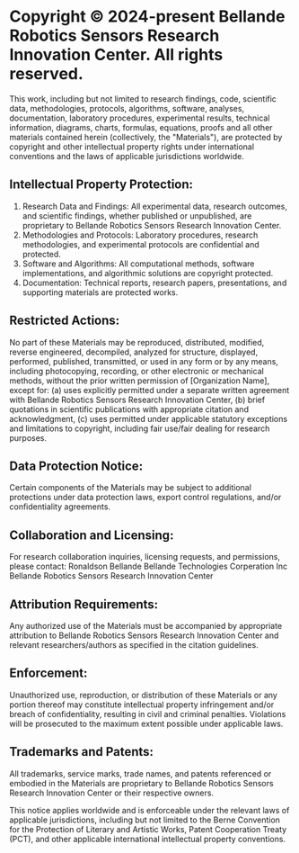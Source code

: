 # Copyright © 2024-present Bellande Robotics Sensors Research Innovation Center. All rights reserved.

This work, including but not limited to research findings, code, scientific data, methodologies, protocols, algorithms, software, analyses, documentation, laboratory procedures, experimental results, technical information, diagrams, charts, formulas, equations, proofs and all other materials contained herein (collectively, the "Materials"), are protected by copyright and other intellectual property rights under international conventions and the laws of applicable jurisdictions worldwide.

## Intellectual Property Protection:
1. Research Data and Findings: All experimental data, research outcomes, and scientific findings, whether published or unpublished, are proprietary to Bellande Robotics Sensors Research Innovation Center.
2. Methodologies and Protocols: Laboratory procedures, research methodologies, and experimental protocols are confidential and protected.
3. Software and Algorithms: All computational methods, software implementations, and algorithmic solutions are copyright protected.
4. Documentation: Technical reports, research papers, presentations, and supporting materials are protected works.

## Restricted Actions:
No part of these Materials may be reproduced, distributed, modified, reverse engineered, decompiled, analyzed for structure, displayed, performed, published, transmitted, or used in any form or by any means, including photocopying, recording, or other electronic or mechanical methods, without the prior written permission of [Organization Name], except for:
(a) uses explicitly permitted under a separate written agreement with Bellande Robotics Sensors Research Innovation Center,
(b) brief quotations in scientific publications with appropriate citation and acknowledgment,
(c) uses permitted under applicable statutory exceptions and limitations to copyright, including fair use/fair dealing for research purposes.

## Data Protection Notice:
Certain components of the Materials may be subject to additional protections under data protection laws, export control regulations, and/or confidentiality agreements.

## Collaboration and Licensing:
For research collaboration inquiries, licensing requests, and permissions, please contact:
Ronaldson Bellande
Bellande Technologies Corperation Inc
Bellande Robotics Sensors Research Innovation Center

## Attribution Requirements:
Any authorized use of the Materials must be accompanied by appropriate attribution to Bellande Robotics Sensors Research Innovation Center and relevant researchers/authors as specified in the citation guidelines.

## Enforcement:
Unauthorized use, reproduction, or distribution of these Materials or any portion thereof may constitute intellectual property infringement and/or breach of confidentiality, resulting in civil and criminal penalties. Violations will be prosecuted to the maximum extent possible under applicable laws.

## Trademarks and Patents:
All trademarks, service marks, trade names, and patents referenced or embodied in the Materials are proprietary to Bellande Robotics Sensors Research Innovation Center or their respective owners.

This notice applies worldwide and is enforceable under the relevant laws of applicable jurisdictions, including but not limited to the Berne Convention for the Protection of Literary and Artistic Works, Patent Cooperation Treaty (PCT), and other applicable international intellectual property conventions.
